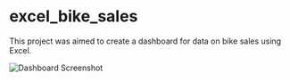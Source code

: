 # excel_bike_sales
This project was aimed to create a dashboard for data on bike sales using Excel.

![Dashboard Screenshot](https://drive.google.com/file/d/1ftLuz0fu79GfbQeLM8-naMQ_VC0ll4ka/view?usp=share_link)
